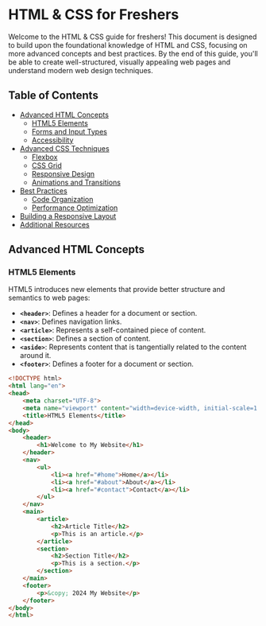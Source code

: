 # HTML & CSS for Freshers

Welcome to the HTML & CSS guide for freshers! This document is designed to build upon the foundational knowledge of HTML and CSS, focusing on more advanced concepts and best practices. By the end of this guide, you'll be able to create well-structured, visually appealing web pages and understand modern web design techniques.

## Table of Contents

- [Advanced HTML Concepts](#advanced-html-concepts)
  - [HTML5 Elements](#html5-elements)
  - [Forms and Input Types](#forms-and-input-types)
  - [Accessibility](#accessibility)
- [Advanced CSS Techniques](#advanced-css-techniques)
  - [Flexbox](#flexbox)
  - [CSS Grid](#css-grid)
  - [Responsive Design](#responsive-design)
  - [Animations and Transitions](#animations-and-transitions)
- [Best Practices](#best-practices)
  - [Code Organization](#code-organization)
  - [Performance Optimization](#performance-optimization)
- [Building a Responsive Layout](#building-a-responsive-layout)
- [Additional Resources](#additional-resources)

## Advanced HTML Concepts

### HTML5 Elements

HTML5 introduces new elements that provide better structure and semantics to web pages:

- **`<header>`**: Defines a header for a document or section.
- **`<nav>`**: Defines navigation links.
- **`<article>`**: Represents a self-contained piece of content.
- **`<section>`**: Defines a section of content.
- **`<aside>`**: Represents content that is tangentially related to the content around it.
- **`<footer>`**: Defines a footer for a document or section.

```html
<!DOCTYPE html>
<html lang="en">
<head>
    <meta charset="UTF-8">
    <meta name="viewport" content="width=device-width, initial-scale=1.0">
    <title>HTML5 Elements</title>
</head>
<body>
    <header>
        <h1>Welcome to My Website</h1>
    </header>
    <nav>
        <ul>
            <li><a href="#home">Home</a></li>
            <li><a href="#about">About</a></li>
            <li><a href="#contact">Contact</a></li>
        </ul>
    </nav>
    <main>
        <article>
            <h2>Article Title</h2>
            <p>This is an article.</p>
        </article>
        <section>
            <h2>Section Title</h2>
            <p>This is a section.</p>
        </section>
    </main>
    <footer>
        <p>&copy; 2024 My Website</p>
    </footer>
</body>
</html>
